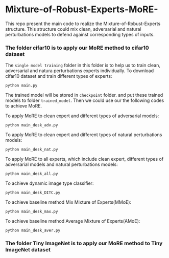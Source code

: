 # Mixture-of-Robust-Experts-MoRE-
This repo present the main code to realize the Mixture-of-Robust-Experts structure. This structure could mix clean, adversarial and natural perturbations models to defend against corresponding types of inputs.

### The folder cifar10 is to apply our MoRE method to cifar10 dataset

The `single model training` folder in this folder is to help us to train clean, adversarial and natura perturbations experts individually. To download cifar10 dataset and train different types of experts:

    python main.py

The trained model will be stored in `checkpoint` folder. and put these trained models to folder `trained_model`. Then we could use our the following codes to achieve MoRE.

To apply MoRE to clean expert and different types of adversarial models:

    python main_desk_adv.py

To apply MoRE to clean expert and different types of natural perturbations models:

    python main_desk_nat.py
    
To apply MoRE to all experts, which include clean expert, different types of adversarial models and natural perturbations models:

    python main_desk_all.py
    
To achieve dynamic image type classifier:

    python main_desk_DITC.py
    
To achieve baseline method Mix Mixture of Experts(MMoE):

    python main_desk_max.py
    
To achieve baseline method Average Mixture of Experts(AMoE):

    python main_desk_aver.py
    
### The folder Tiny ImageNet is to apply our MoRE method to Tiny ImageNet dataset
